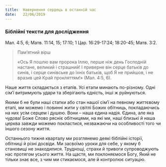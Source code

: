```yaml
---
title:  Навернення сердець в останній час
date:   22/06/2019
---
```


### Біблійні тексти для дослідження
Мал. 4:5, 6; Матв. 11:14, 15; 17:10; 1 Цар. 16:29-17:24; 18:20-45; Матв. 3:2.

> <p>Пам’ятний вірш</p>
> «Ось Я пошлю вам пророка Іллю, перше ніж день Господній настане, великий і страшний! І приверне він серце батьків до синів, і серце синівське до їхніх батьків, щоб Я не прийшов, і не вразив цей Край прокляттям!» (Мал. 4:5, 6).

Наше життя складається з етапів. Усі етапи минають по-різному. Одні сім’ї витримують удари та зберігають єдність, інші ж руйнуються.

Якими б не були наші статки або стан нашої сім’ї на певному життєвому етапі, ми можемо і повинні жити у світлі Божих обітниць, покладаючись на них усім серцем і душею. Вони – наша єдина надія. Єдина, але яка чудова! Боже Слово рясніє обітницями, на які ми, наші близькі й наша церква завжди можемо покластися, незважаючи на особливості того чи іншого сезону життя.

Останнього тижня кварталу ми розглянемо деякі біблійні історії, обітниці й різні досвіди. Ми засвоїмо уроки для себе, у якому б становищі не знаходилися. Труднощі, страхи й тривоги супроводжують нас протягом усього життя. На щастя, ми поклоняємося Богу, Який не тільки знає все, з чим ми стикаємося, але й контролює ситуацію.